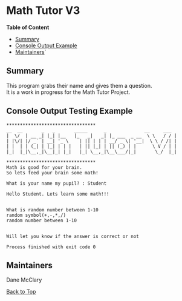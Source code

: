 <!-- 
https://github.com/lifeparticle/Markdown-Cheatsheet
https://youtu.be/eVGEea7adDM?si=cz1Fbqxr9VgioIEh
-->

# Math Tutor V3

<b>Table of Content</b>
- [Summary](#summary)
- [Console Output Example](#console-output-example)
- [Maintainers](#maintainers)`

## Summary
This program grabs their name and gives them a question.   
It is a work in progress for the Math Tutor Project.

## Console Output Testing Example
```
*********************************
__  __       _   _       _____      _              __     ___
|  \/  | __ _| |_| |__   |_   _|   _| |_ ___  _ __  \ \   / / |
| |\/| |/ _` | __| '_ \    | || | | | __/ _ \| '__|  \ \ / /| |
| |  | | (_| | |_| | | |   | || |_| | || (_) | |      \ V / | |
|_|  |_|\__,_|\__|_| |_|   |_| \__,_|\__\___/|_|       \_/  |_|

*********************************
Math is good for your brain.
So lets feed your brain some math!

What is your name my pupil? : Student

Hello Student. Lets learn some math!!!


What is random number between 1-10 
random symbol(+,-,*,/)
random number between 1-10


Will let you know if the answer is correct or not

Process finished with exit code 0

```

## Maintainers 
Dane McClary


[Back to Top](#math-tutor-v1)

